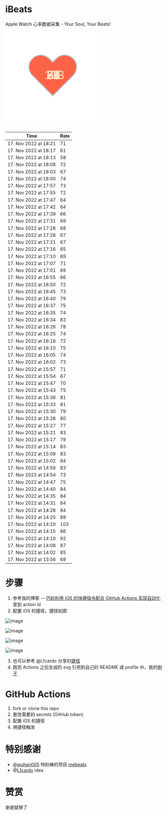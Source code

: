 # iBeats
Apple Watch 心率数据采集 - Your Soul, Your Beats!

![](./files/heart.svg)

<!--START_SECTION:my_heart_rate-->
| Time | Rate | 
 | ---- | ---- | 
| 17. Nov 2022 at 18:21 | 71 |
| 17. Nov 2022 at 18:17 | 61 |
| 17. Nov 2022 at 18:13 | 58 |
| 17. Nov 2022 at 18:08 | 72 |
| 17. Nov 2022 at 18:03 | 67 |
| 17. Nov 2022 at 18:00 | 74 |
| 17. Nov 2022 at 17:57 | 73 |
| 17. Nov 2022 at 17:55 | 72 |
| 17. Nov 2022 at 17:47 | 64 |
| 17. Nov 2022 at 17:42 | 64 |
| 17. Nov 2022 at 17:39 | 66 |
| 17. Nov 2022 at 17:31 | 69 |
| 17. Nov 2022 at 17:28 | 68 |
| 17. Nov 2022 at 17:28 | 67 |
| 17. Nov 2022 at 17:21 | 67 |
| 17. Nov 2022 at 17:16 | 65 |
| 17. Nov 2022 at 17:10 | 69 |
| 17. Nov 2022 at 17:07 | 71 |
| 17. Nov 2022 at 17:01 | 69 |
| 17. Nov 2022 at 16:55 | 66 |
| 17. Nov 2022 at 16:50 | 72 |
| 17. Nov 2022 at 16:45 | 73 |
| 17. Nov 2022 at 16:40 | 79 |
| 17. Nov 2022 at 16:37 | 75 |
| 17. Nov 2022 at 16:35 | 74 |
| 17. Nov 2022 at 16:34 | 83 |
| 17. Nov 2022 at 16:26 | 78 |
| 17. Nov 2022 at 16:25 | 74 |
| 17. Nov 2022 at 16:18 | 72 |
| 17. Nov 2022 at 16:10 | 75 |
| 17. Nov 2022 at 16:05 | 74 |
| 17. Nov 2022 at 16:02 | 73 |
| 17. Nov 2022 at 15:57 | 71 |
| 17. Nov 2022 at 15:54 | 67 |
| 17. Nov 2022 at 15:47 | 70 |
| 17. Nov 2022 at 15:43 | 75 |
| 17. Nov 2022 at 15:36 | 81 |
| 17. Nov 2022 at 15:33 | 81 |
| 17. Nov 2022 at 15:30 | 79 |
| 17. Nov 2022 at 15:28 | 80 |
| 17. Nov 2022 at 15:27 | 77 |
| 17. Nov 2022 at 15:21 | 83 |
| 17. Nov 2022 at 15:17 | 79 |
| 17. Nov 2022 at 15:14 | 83 |
| 17. Nov 2022 at 15:09 | 83 |
| 17. Nov 2022 at 15:02 | 84 |
| 17. Nov 2022 at 14:58 | 83 |
| 17. Nov 2022 at 14:54 | 73 |
| 17. Nov 2022 at 14:47 | 75 |
| 17. Nov 2022 at 14:40 | 84 |
| 17. Nov 2022 at 14:35 | 84 |
| 17. Nov 2022 at 14:31 | 84 |
| 17. Nov 2022 at 14:28 | 84 |
| 17. Nov 2022 at 14:25 | 89 |
| 17. Nov 2022 at 14:20 | 103 |
| 17. Nov 2022 at 14:15 | 86 |
| 17. Nov 2022 at 14:10 | 92 |
| 17. Nov 2022 at 14:08 | 87 |
| 17. Nov 2022 at 14:02 | 85 |
| 17. Nov 2022 at 13:56 | 69 |

<!--END_SECTION:my_heart_rate-->

# 步骤
1. 参考我的博客 -- [巧妙利用 iOS 的快捷指令配合 GitHub Actions 实现自动化](https://github.com/yihong0618/gitblog/issues/198) 拿到 action id
2. 配置 iOS 的捷径，捷径如图

![image](https://user-images.githubusercontent.com/15976103/122154218-0db0b480-ce97-11eb-93bb-5aec07c558dc.png)

![image](https://user-images.githubusercontent.com/15976103/122154236-186b4980-ce97-11eb-8e4b-70551a0391ae.png)

![image](https://user-images.githubusercontent.com/15976103/122154268-2d47dd00-ce97-11eb-902e-3acf292265a9.png)

![image](https://user-images.githubusercontent.com/15976103/122174055-fa144680-ceb4-11eb-9be2-3eb83cd516f7.png)

3. 也可以参考 @L1cardo 分享的[捷径](https://www.icloud.com/shortcuts/6ab6047b459c41ad822ad6b94b1c03d4)
4. 跑完 Actions 之后生成的 svg 引用到自己的 README 或 profile 中，我的[例子](https://github.com/yihong0618) 

# GitHub Actions

1. fork or clone this repo
2. 更改需要的 secrets (GitHub token)
3. 配置 iOS 的捷径
4. 用捷径触发

# 特别感谢
- @[wuhan005](https://github.com/wuhan005) 特别棒的项目 [mebeats](https://github.com/wuhan005/mebeats)
- @[L1cardo](https://github.com/L1cardo) idea

# 赞赏
谢谢就够了
